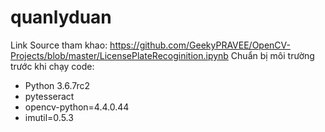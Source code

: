 # quanlyduan
Link Source tham khao: https://github.com/GeekyPRAVEE/OpenCV-Projects/blob/master/LicensePlateRecoginition.ipynb
Chuẩn bị môi trường trước khi chạy code:
- Python 3.6.7rc2
- pytesseract
- opencv-python=4.4.0.44
- imutil=0.5.3
